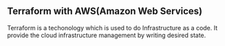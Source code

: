 ## Terraform with AWS(Amazon Web Services)
Terraform is a techonology which is used to do Infrastructure as a code.
It provide the cloud infrastructure management by writing desired state.
